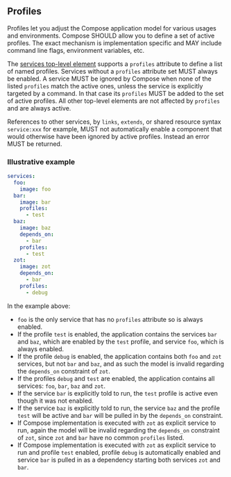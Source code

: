## Profiles

Profiles let you adjust the Compose application model for various usages and environments. 
Compose SHOULD allow you to define a set of active profiles. The exact mechanism is implementation
specific and MAY include command line flags, environment variables, etc.

The [services top-level element](05-services.md) supports a `profiles` attribute to define a list of named profiles. Services without
a `profiles` attribute set MUST always be enabled. A service MUST be ignored by Compose when none of the listed `profiles` match the active ones, unless the service is
explicitly targeted by a command. In that case its `profiles` MUST be added to the set of active profiles.
All other top-level elements are not affected by `profiles` and are always active.

References to other services, by `links`, `extends`, or shared resource syntax `service:xxx` for example, MUST not
automatically enable a component that would otherwise have been ignored by active profiles. Instead an error MUST be returned.

### Illustrative example

```yaml
services:
  foo:
    image: foo
  bar:
    image: bar
    profiles:
      - test
  baz:
    image: baz
    depends_on:
      - bar
    profiles:
      - test
  zot:
    image: zot
    depends_on:
      - bar
    profiles:
      - debug
```

In the example above:
- `foo` is the only service that has no `profiles` attribute so is always enabled.
- If the profile `test` is enabled, the application contains the services `bar` and `baz`, which are enabled by the `test` profile, and service `foo`, which is always enabled.
- If the profile `debug` is enabled, the application contains both `foo` and `zot` services, but not `bar` and `baz`, and as such the model is invalid regarding the `depends_on` constraint of `zot`.
- If the profiles `debug` and `test` are enabled, the application contains all services: `foo`, `bar`, `baz` and `zot`.
- If the service `bar` is explicitly told to run, the `test` profile is active even though it was not enabled.
- If the service `baz` is explicitly told to run, the service `baz` and the
  profile `test` will be active and `bar` will be pulled in by the `depends_on` constraint.
- If Compose implementation is executed with `zot` as explicit service to run, again the model will be
  invalid regarding the `depends_on` constraint of `zot`, since `zot` and `bar` have no common `profiles`
  listed.
- If Compose implementation is executed with `zot` as explicit service to run and profile `test` enabled,
  profile `debug` is automatically enabled and service `bar` is pulled in as a dependency starting both
  services `zot` and `bar`.

